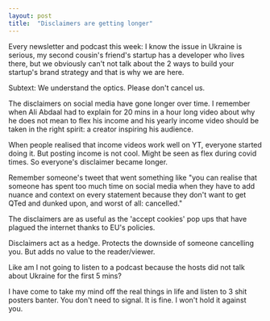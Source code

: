 ```yaml
---
layout: post
title:  "Disclaimers are getting longer"
---
```


Every newsletter and podcast this week: I know the issue in Ukraine is serious, my second cousin's friend's startup has a developer who lives there, but we obviously can't not talk about the 2 ways to build your startup's brand strategy and that is why we are here.

Subtext: We understand the optics. Please don't cancel us.

The disclaimers on social media have gone longer over time. I remember when Ali Abdaal had to explain for 20 mins in a hour long video about why he does not mean to flex his income and his yearly income video should be taken in the right spirit: a creator inspiring his audience.

When people realised that income videos work well on YT, everyone started doing it. But posting income is not cool. Might be seen as flex during covid times. So everyone's disclaimer became longer.

Remember someone's tweet that went something like "you can realise that someone has spent too much time on social media when they have to add nuance and context on every statement because they don't want to get QTed and dunked upon, and worst of all: cancelled."

The disclaimers are as useful as the 'accept cookies' pop ups that have plagued the internet thanks to EU's policies.

Disclaimers act as a hedge. Protects the downside of someone cancelling you. But adds no value to the reader/viewer.

Like am I not going to listen to a podcast because the hosts did not talk about Ukraine for the first 5 mins?

I have come to take my mind off the real things in life and listen to 3 shit posters banter. You don't need to signal. It is fine. I won't hold it against you.
